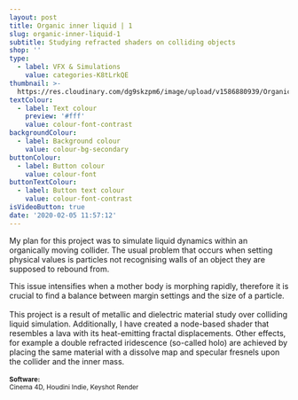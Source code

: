 ```yaml
---
layout: post
title: Organic inner liquid | 1
slug: organic-inner-liquid-1
subtitle: Studying refracted shaders on colliding objects
shop: ''
type:
  - label: VFX & Simulations
    value: categories-K8tLrkQE
thumbnail: >-
  https://res.cloudinary.com/dg9skzpm6/image/upload/v1586880939/Organic%20shape%20inner%20liquid/qno02skhr6aowbgxl5kr.jpg
textColour:
  - label: Text colour
    preview: '#fff'
    value: colour-font-contrast
backgroundColour:
  - label: Background colour
    value: colour-bg-secondary
buttonColour:
  - label: Button colour
    value: colour-font
buttonTextColour:
  - label: Button text colour
    value: colour-font-contrast
isVideoButton: true
date: '2020-02-05 11:57:12'
---
```

My plan for this project was to simulate liquid dynamics within an organically moving collider. The usual problem that occurs when setting physical values is particles not recognising walls of an object they are supposed to rebound from.
<!-- more -->
This issue intensifies when a mother body is morphing rapidly, therefore it is crucial to find a balance between margin settings and the size of a particle.<br><br>This project is a result of metallic and dielectric material study over colliding liquid simulation. Additionally, I have created a node-based shader that resembles a lava with its heat-emitting fractal displacements. Other effects, for example a double refracted iridescence (so-called holo) are achieved by placing the same material with a dissolve map and specular fresnels upon the collider and the inner mass. <br><br><small><b>Software:</b><br>Cinema 4D, Houdini Indie, Keyshot Render</small>
